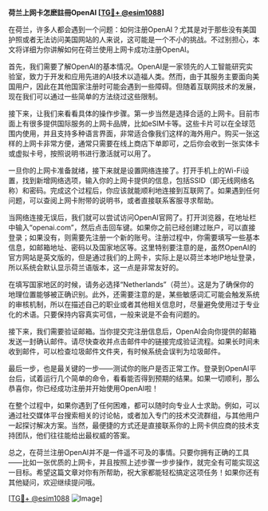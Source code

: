 **荷兰上网卡怎麽註冊OpenAI [[TG💪+ @esim1088](https://t.me/s/esim1088)]**

在荷兰，许多人都会遇到一个问题：如何注册OpenAI？尤其是对于那些没有美国护照或者无法访问美国网站的人来说，这可能是一个不小的挑战。不过别担心，本文将详细为你讲解如何在荷兰使用上网卡成功注册OpenAI。

首先，我们需要了解OpenAI的基本情况。OpenAI是一家领先的人工智能研究实验室，致力于开发和应用先进的AI技术以造福人类。然而，由于其服务主要面向美国用户，因此在其他国家注册时可能会遇到一些障碍。但随着互联网技术的发展，现在我们可以通过一些简单的方法绕过这些限制。

接下来，让我们来看看具体的操作步骤。第一步当然是选择合适的上网卡。目前市面上有很多提供国际服务的上网卡品牌，比如eSIM卡等。这些卡片可以在全球范围内使用，并且支持多种语言界面，非常适合像我们这样的海外用户。购买一张这样的上网卡非常方便，通常只需要在线上商店下单即可，之后你会收到一张实体卡或虚拟卡号，按照说明书进行激活就可以用了。

一旦你的上网卡准备就绪，接下来就是设置网络连接了。打开手机上的Wi-Fi设置，找到新增网络选项，输入你的上网卡提供的信息，包括SSID（即无线网络名称）和密码。完成这个过程后，你应该就能顺利地连接到互联网了。如果遇到任何问题，可以查阅上网卡附带的说明书，或者直接联系客服寻求帮助。

当网络连接无误后，我们就可以尝试访问OpenAI官网了。打开浏览器，在地址栏中输入“openai.com”，然后点击回车键。如果你之前已经创建过账户，可以直接登录；如果没有，则需要先注册一个新的账号。注册过程中，你需要填写一些基本信息，如邮箱地址、密码以及国家地区等。这里特别要注意的是，虽然OpenAI的官方网站是英文版的，但是通过我们的上网卡，实际上是以荷兰本地IP地址登录，所以系统会默认显示荷兰语版本，这一点是非常友好的。

在填写国家地区的时候，请务必选择“Netherlands”（荷兰）。这是为了确保你的地理位置能够被正确识别。此外，还需要注意的是，某些敏感词汇可能会触发系统的审核机制，所以在描述自己的职业或者其他相关信息时，尽量避免使用过于专业化的术语。只要保持内容真实可信，一般来说是不会有问题的。

接下来，我们需要验证邮箱。当你提交完注册信息后，OpenAI会向你提供的邮箱发送一封确认邮件。请尽快查收并点击邮件中的链接完成验证流程。如果长时间未收到邮件，可以检查垃圾邮件文件夹，有时候系统会误判为垃圾邮件。

最后一步，也是最关键的一步——测试你的账户是否正常工作。登录到OpenAI平台后，试着运行几个简单的命令，看看能否得到预期的结果。如果一切顺利，那么恭喜你，你已经成功注册并开始使用OpenAI啦！

在整个过程中，如果你遇到了任何困难，都可以随时向专业人士求助。例如，可以通过社交媒体平台搜索相关的讨论帖，或者加入专门的技术交流群组，与其他用户一起探讨解决方案。当然，最便捷的方式还是直接联系你的上网卡供应商的技术支持团队，他们往往能给出最权威的答案。

总之，在荷兰注册OpenAI并不是一件遥不可及的事情。只要你拥有正确的工具——比如一张优质的上网卡，并且按照上述步骤一步步操作，就完全有可能实现这一目标。希望这篇文章对你有所帮助，祝大家都能轻松搞定这项任务！如果你还有其他疑问，欢迎继续提问哦。

[[TG💪+ @esim1088](https://t.me/s/esim1088) ![Image](https://i.postimg.cc/4NQfJmqS/Snipaste-2025-05-13-00-14-12.png)]